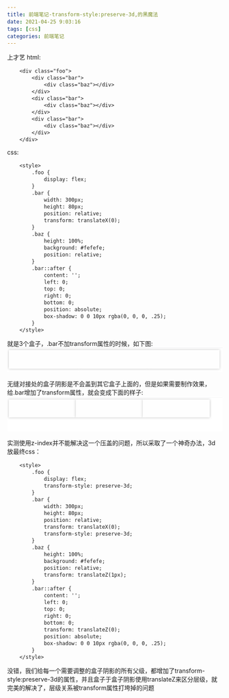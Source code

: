 ```yaml
---
title: 前端笔记-transform-style:preserve-3d,的黑魔法
date: 2021-04-25 9:03:16
tags: [css]
categories: 前端笔记
---
```

上才艺
html:
```
    <div class="foo">
        <div class="bar">
            <div class="baz"></div>
        </div>
        <div class="bar">
            <div class="baz"></div>
        </div>
        <div class="bar">
            <div class="baz"></div>
        </div>
    </div>
```
css:
```
    <style>
        .foo {
            display: flex;
        }
        .bar {
            width: 300px;
            height: 80px;
            position: relative;
            transform: translateX(0);
        }
        .baz {
            height: 100%;
            background: #fefefe;
            position: relative;
        }
        .bar::after {
            content: '';
            left: 0;
            top: 0;
            right: 0;
            bottom: 0;
            position: absolute;
            box-shadow: 0 0 10px rgba(0, 0, 0, .25);
        }
    </style>
```
就是3个盒子，.bar不加transform属性的时候，如下图:
![](./img/image-2020-6-19.png)

无缝对接处的盒子阴影是不会盖到其它盒子上面的，但是如果需要制作效果，给.bar增加了transform属性，就会变成下面的样子:
![](./img/img-2020-6-19-2.png)

实测使用z-index并不能解决这一个压盖的问题，所以采取了一个神奇办法，3d
放最终css：
```
    <style>
        .foo {
            display: flex;
            transform-style: preserve-3d;
        }
        .bar {
            width: 300px;
            height: 80px;
            position: relative;
            transform: translateX(0);
            transform-style: preserve-3d;
        }
        .baz {
            height: 100%;
            background: #fefefe;
            position: relative;
            transform: translateZ(1px);
        }
        .bar::after {
            content: '';
            left: 0;
            top: 0;
            right: 0;
            bottom: 0;
            transform: translateZ(0);
            position: absolute;
            box-shadow: 0 0 10px rgba(0, 0, 0, .25);
        }
    </style>
```
没错，我们给每一个需要调整的盒子阴影的所有父级，都增加了transform-style:preserve-3d的属性，并且盒子于盒子阴影使用translateZ来区分层级，就完美的解决了，层级关系被transform属性打垮掉的问题